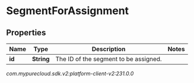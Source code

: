 # SegmentForAssignment


## Properties

| Name | Type | Description | Notes |
| ------------ | ------------- | ------------- | ------------- |
| **id** | **String** | The ID of the segment to be assigned. |  |




_com.mypurecloud.sdk.v2:platform-client-v2:231.0.0_
